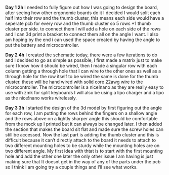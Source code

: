 **Day 1 2h**
I needed to fully figure out how I was going to design the board, after seeing how other ergonomic boards do it I decided I would split each half into their row and the thumb cluster, this means each side would have a seperate pcb for every row and the thumb cluster so 5 rows +1 thumb cluster per side. to connect them I will add a hole on each side of the rows and I can 3d print a bracket to connect them all on the angle I want. I also am hoping by the end i can used the space created by having the angle to put the battery and microcontroller.

**Day 2 4h**
I created the schematic today, there were a few iterations to do and I decided to go as simple as possible, I first made a matrix just to make sure I know how it should be wired, then I made a singular row with each column getting a through hole that I can wire to the other ones as well as a through hole for the row itself to be wired the same is done for the thumb cluster. these will be hand wired with solid core 22awg wire to the microcontroller. The microcontroller is a nice!nano as they are really easy to use with zmk for split keyboards I will also be using a lipo charger and a lipo as the nice!nano works wirelessly.

**Day 3 3h**
I started the design of the 3d model by first figuring out the angle for each row, I am putting the rows behind the fingers on a shallow angle and the rows above on a lightly sharper angle this should be comfortable from the mock up I printed but it can always be changed later. I then added the section that makes the board sit flat and made sure the screw holes can still be accessed. Now the last part is adding the thumb cluster and this is difficult because it can’t directly attach to the board it needs to attach to two different mounting holes to be sturdy while the mounting holes are on two different angle. My first idea with thtat is to start with the first mounting hole and add the other one later the only other issue I am having is just making sure that It doesnt get in the way of any of the parts under the pcb so I think I am going try a couple things and I’ll see what works.
